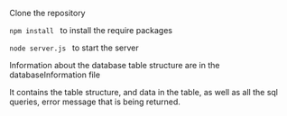 Clone the repository

```npm install ``` to install the require packages

```node server.js ``` to start the server

Information about the database table structure are in the databaseInformation file

It contains the table structure, and data in the table, as well as all the sql queries, error message that is being returned.
